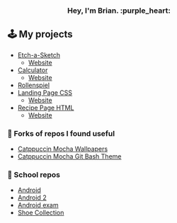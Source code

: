 <h3 align="center">
Hey, I'm Brian. :purple_heart:
</3>

## :joystick: My projects

- [Etch-a-Sketch](https://github.com/Bfw72886/etch-a-sketch) 
    - [Website](https://bfw72886.github.io/etch-a-sketch/)
- [Calculator](https://github.com/Bfw72886/calculator)
    - [Website](https://bfw72886.github.io/calculator/)
- [Rollenspiel](https://github.com/Bfw72886/rollenspiel)
- [Landing Page CSS](https://github.com/Bfw72886/foundations-landing-page)
    - [Website](https://bfw72886.github.io/foundations-landing-page/)
- [Recipe Page HTML](https://github.com/Bfw72886/odin-recipes)
    - [Website](https://bfw72886.github.io/odin-recipes/)

### :ribbon: Forks of repos I found useful

- [Catppuccin Mocha Wallpapers](https://github.com/Bfw72886/walls-catppuccin-mocha)
- [Catppuccin Mocha Git Bash Theme](https://gist.github.com/Bfw72886/41b002cd9c1dfe24358faad52cb6cc59)

### :notebook: School repos

- [Android](https://github.com/Bfw72886/MyTestApp)
- [Android 2](https://github.com/Bfw72886/MySecondTestApp)
- [Android exam](https://github.com/Bfw72886/XML-Klausur)
- [Shoe Collection](https://github.com/Bfw72886/schuhsammlung)